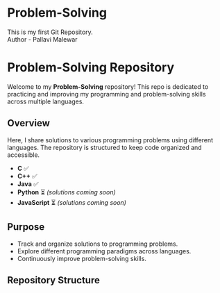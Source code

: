 # Problem-Solving
This is my first Git Repository.
<br>
Author - Pallavi Malewar


# Problem-Solving Repository

Welcome to my **Problem-Solving** repository! This repo is dedicated to practicing and improving my programming and problem-solving skills across multiple languages.

## Overview

Here, I share solutions to various programming problems using different languages. The repository is structured to keep code organized and accessible.

- **C** ✅
- **C++** ✅
- **Java** ✅
- **Python** ⏳ *(solutions coming soon)*
- **JavaScript** ⏳ *(solutions coming soon)*

## Purpose

- Track and organize solutions to programming problems.
- Explore different programming paradigms across languages.
- Continuously improve problem-solving skills.

## Repository Structure


